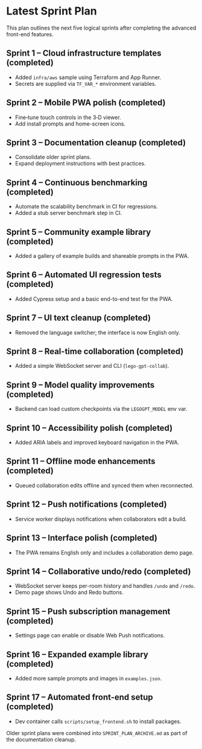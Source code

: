 # Latest Sprint Plan

This plan outlines the next five logical sprints after completing the advanced front-end features.

## Sprint 1 – Cloud infrastructure templates (completed)
* Added `infra/aws` sample using Terraform and App Runner.
* Secrets are supplied via `TF_VAR_*` environment variables.

## Sprint 2 – Mobile PWA polish (completed)
* Fine‑tune touch controls in the 3‑D viewer.
* Add install prompts and home-screen icons.

## Sprint 3 – Documentation cleanup (completed)
* Consolidate older sprint plans.
* Expand deployment instructions with best practices.

## Sprint 4 – Continuous benchmarking (completed)
* Automate the scalability benchmark in CI for regressions.
* Added a stub server benchmark step in CI.

## Sprint 5 – Community example library (completed)
* Added a gallery of example builds and shareable prompts in the PWA.

## Sprint 6 – Automated UI regression tests (completed)
* Added Cypress setup and a basic end-to-end test for the PWA.

## Sprint 7 – UI text cleanup (completed)
* Removed the language switcher; the interface is now English only.

## Sprint 8 – Real-time collaboration (completed)
* Added a simple WebSocket server and CLI (`lego-gpt-collab`).

## Sprint 9 – Model quality improvements (completed)
* Backend can load custom checkpoints via the `LEGOGPT_MODEL` env var.

## Sprint 10 – Accessibility polish (completed)
* Added ARIA labels and improved keyboard navigation in the PWA.

## Sprint 11 – Offline mode enhancements (completed)
* Queued collaboration edits offline and synced them when reconnected.

## Sprint 12 – Push notifications (completed)
* Service worker displays notifications when collaborators edit a build.

## Sprint 13 – Interface polish (completed)
* The PWA remains English only and includes a collaboration demo page.

## Sprint 14 – Collaborative undo/redo (completed)
* WebSocket server keeps per-room history and handles `/undo` and `/redo`.
* Demo page shows Undo and Redo buttons.

## Sprint 15 – Push subscription management (completed)
* Settings page can enable or disable Web Push notifications.

## Sprint 16 – Expanded example library (completed)
* Added more sample prompts and images in `examples.json`.

## Sprint 17 – Automated front-end setup (completed)
* Dev container calls `scripts/setup_frontend.sh` to install packages.

Older sprint plans were combined into `SPRINT_PLAN_ARCHIVE.md` as part of the
documentation cleanup.
